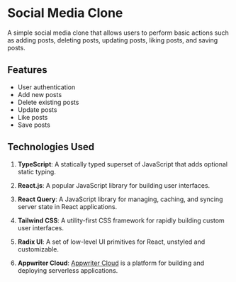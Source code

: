 # Social Media Clone

A simple social media clone that allows users to perform basic actions such as adding posts, deleting posts, updating posts, liking posts, and saving posts.

## Features

- User authentication
- Add new posts
- Delete existing posts
- Update posts
- Like posts
- Save posts

## Technologies Used

1. **TypeScript**: A statically typed superset of JavaScript that adds optional static typing.

2. **React.js**: A popular JavaScript library for building user interfaces.

3. **React Query**: A JavaScript library for managing, caching, and syncing server state in React applications.

4. **Tailwind CSS**: A utility-first CSS framework for rapidly building custom user interfaces.

5. **Radix UI**: A set of low-level UI primitives for React, unstyled and customizable.

6. **Appwriter Cloud**: [Appwriter Cloud](https://www.appwriter.com/) is a platform for building and deploying serverless applications.
   
